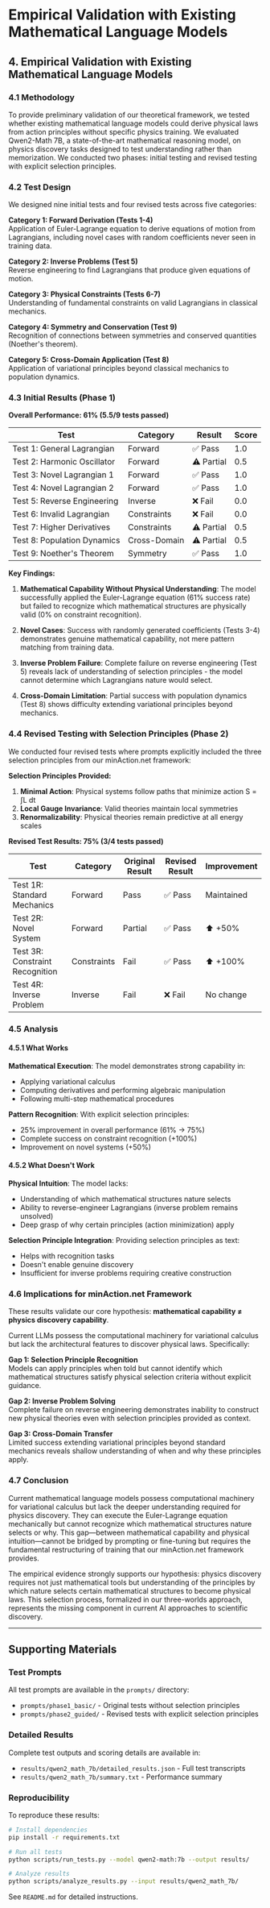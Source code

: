 # Empirical Validation with Existing Mathematical Language Models

## 4. Empirical Validation with Existing Mathematical Language Models

### 4.1 Methodology

To provide preliminary validation of our theoretical framework, we tested whether existing mathematical language models could derive physical laws from action principles without specific physics training. We evaluated Qwen2-Math 7B, a state-of-the-art mathematical reasoning model, on physics discovery tasks designed to test understanding rather than memorization. We conducted two phases: initial testing and revised testing with explicit selection principles.

### 4.2 Test Design

We designed nine initial tests and four revised tests across five categories:

**Category 1: Forward Derivation (Tests 1-4)**  
Application of Euler-Lagrange equation to derive equations of motion from Lagrangians, including novel cases with random coefficients never seen in training data.

**Category 2: Inverse Problems (Test 5)**  
Reverse engineering to find Lagrangians that produce given equations of motion.

**Category 3: Physical Constraints (Tests 6-7)**  
Understanding of fundamental constraints on valid Lagrangians in classical mechanics.

**Category 4: Symmetry and Conservation (Test 9)**  
Recognition of connections between symmetries and conserved quantities (Noether's theorem).

**Category 5: Cross-Domain Application (Test 8)**  
Application of variational principles beyond classical mechanics to population dynamics.

### 4.3 Initial Results (Phase 1)

**Overall Performance: 61% (5.5/9 tests passed)**

| Test | Category | Result | Score |
|------|----------|---------|-------|
| Test 1: General Lagrangian | Forward | ✅ Pass | 1.0 |
| Test 2: Harmonic Oscillator | Forward | ⚠️ Partial | 0.5 |
| Test 3: Novel Lagrangian 1 | Forward | ✅ Pass | 1.0 |
| Test 4: Novel Lagrangian 2 | Forward | ✅ Pass | 1.0 |
| Test 5: Reverse Engineering | Inverse | ❌ Fail | 0.0 |
| Test 6: Invalid Lagrangian | Constraints | ❌ Fail | 0.0 |
| Test 7: Higher Derivatives | Constraints | ⚠️ Partial | 0.5 |
| Test 8: Population Dynamics | Cross-Domain | ⚠️ Partial | 0.5 |
| Test 9: Noether's Theorem | Symmetry | ✅ Pass | 1.0 |

**Key Findings:**

1. **Mathematical Capability Without Physical Understanding**: The model successfully applied the Euler-Lagrange equation (61% success rate) but failed to recognize which mathematical structures are physically valid (0% on constraint recognition).

2. **Novel Cases**: Success with randomly generated coefficients (Tests 3-4) demonstrates genuine mathematical capability, not mere pattern matching from training data.

3. **Inverse Problem Failure**: Complete failure on reverse engineering (Test 5) reveals lack of understanding of selection principles - the model cannot determine which Lagrangians nature would select.

4. **Cross-Domain Limitation**: Partial success with population dynamics (Test 8) shows difficulty extending variational principles beyond mechanics.

### 4.4 Revised Testing with Selection Principles (Phase 2)

We conducted four revised tests where prompts explicitly included the three selection principles from our minAction.net framework:

**Selection Principles Provided:**
1. **Minimal Action**: Physical systems follow paths that minimize action S = ∫L dt
2. **Local Gauge Invariance**: Valid theories maintain local symmetries
3. **Renormalizability**: Physical theories remain predictive at all energy scales

**Revised Test Results: 75% (3/4 tests passed)**

| Test | Category | Original Result | Revised Result | Improvement |
|------|----------|----------------|----------------|-------------|
| Test 1R: Standard Mechanics | Forward | Pass | ✅ Pass | Maintained |
| Test 2R: Novel System | Forward | Partial | ✅ Pass | ⬆️ +50% |
| Test 3R: Constraint Recognition | Constraints | Fail | ✅ Pass | ⬆️ +100% |
| Test 4R: Inverse Problem | Inverse | Fail | ❌ Fail | No change |

### 4.5 Analysis

#### 4.5.1 What Works

**Mathematical Execution**: The model demonstrates strong capability in:
- Applying variational calculus
- Computing derivatives and performing algebraic manipulation
- Following multi-step mathematical procedures

**Pattern Recognition**: With explicit selection principles:
- 25% improvement in overall performance (61% → 75%)
- Complete success on constraint recognition (+100%)
- Improvement on novel systems (+50%)

#### 4.5.2 What Doesn't Work

**Physical Intuition**: The model lacks:
- Understanding of which mathematical structures nature selects
- Ability to reverse-engineer Lagrangians (inverse problem remains unsolved)
- Deep grasp of why certain principles (action minimization) apply

**Selection Principle Integration**: Providing selection principles as text:
- Helps with recognition tasks
- Doesn't enable genuine discovery
- Insufficient for inverse problems requiring creative construction

### 4.6 Implications for minAction.net Framework

These results validate our core hypothesis: **mathematical capability ≠ physics discovery capability**.

Current LLMs possess the computational machinery for variational calculus but lack the architectural features to discover physical laws. Specifically:

**Gap 1: Selection Principle Recognition**  
Models can apply principles when told but cannot identify which mathematical structures satisfy physical selection criteria without explicit guidance.

**Gap 2: Inverse Problem Solving**  
Complete failure on reverse engineering demonstrates inability to construct new physical theories even with selection principles provided as context.

**Gap 3: Cross-Domain Transfer**  
Limited success extending variational principles beyond standard mechanics reveals shallow understanding of when and why these principles apply.

### 4.7 Conclusion

Current mathematical language models possess computational machinery for variational calculus but lack the deeper understanding required for physics discovery. They can execute the Euler-Lagrange equation mechanically but cannot recognize which mathematical structures nature selects or why. This gap—between mathematical capability and physical intuition—cannot be bridged by prompting or fine-tuning but requires the fundamental restructuring of training that our minAction.net framework provides.

The empirical evidence strongly supports our hypothesis: physics discovery requires not just mathematical tools but understanding of the principles by which nature selects certain mathematical structures to become physical laws. This selection process, formalized in our three-worlds approach, represents the missing component in current AI approaches to scientific discovery.

---

## Supporting Materials

### Test Prompts

All test prompts are available in the `prompts/` directory:
- `prompts/phase1_basic/` - Original tests without selection principles
- `prompts/phase2_guided/` - Revised tests with explicit selection principles

### Detailed Results

Complete test outputs and scoring details are available in:
- `results/qwen2_math_7b/detailed_results.json` - Full test transcripts
- `results/qwen2_math_7b/summary.txt` - Performance summary

### Reproducibility

To reproduce these results:

```bash
# Install dependencies
pip install -r requirements.txt

# Run all tests
python scripts/run_tests.py --model qwen2-math:7b --output results/

# Analyze results
python scripts/analyze_results.py --input results/qwen2_math_7b/
```

See `README.md` for detailed instructions.
